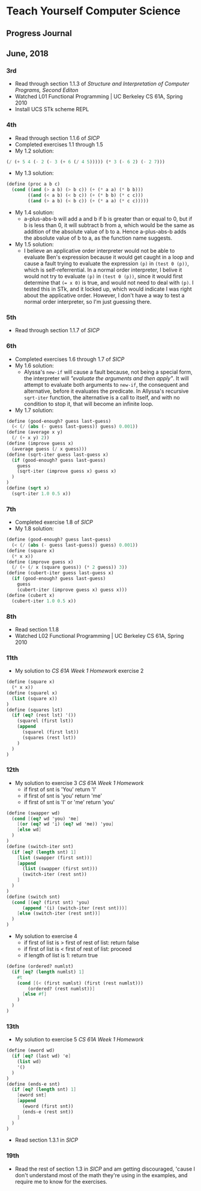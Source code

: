 # Teach Yourself Computer Science
## Progress Journal

## June, 2018

### 3rd
- Read through section 1.1.3 of _Structure and Interpretation of Computer Programs, Second Editon_
- Watched L01 Functional Programming | UC Berkeley CS 61A, Spring 2010
- Install UCS STk scheme REPL

### 4th
- Read through section 1.1.6 of _SICP_
- Completed exercises 1.1 through 1.5
- My 1.2 solution:
```scheme
(/ (+ 5 4 (- 2 (- 3 (+ 6 (/ 4 5))))) (* 3 (- 6 2) (- 2 7)))
```
- My 1.3 solution:
```scheme
(define (proc a b c)
  (cond ((and (> a b) (> b c)) (+ (* a a) (* b b)))
        ((and (< a b) (< b c)) (+ (* b b) (* c c)))
        ((and (> a b) (< b c)) (+ (* a a) (* c c)))))
```
- My 1.4 solution:
  - a-plus-abs-b will add a and b if b is greater than or equal to 0, but if b is less than 0, it will subtract b from a, which would be the same as addition of the absolute value of b to a. Hence a-plus-abs-b adds the absolute value of b to a, as the function name suggests.
- My 1.5 solution:
  - I believe an applicative order interpreter would not be able to evaluate Ben's expression because it would get caught in a loop and cause a fault trying to evaluate the expression `(p)` in `(test 0 (p))`, which is self-referrential. In a normal order interpreter, I belive it would not try to evaluate `(p)` in `(test 0 (p))`, since it would first determine that `(= x 0)` is true, and would not need to deal with `(p)`. I tested this in STk, and it locked up, which would indicate I was right about the applicative order. However, I don't have a way to test a normal order interpreter, so I'm just guessing there.

### 5th
- Read through section 1.1.7 of _SICP_

### 6th
- Completed exercises 1.6 through 1.7 of _SICP_
- My 1.6 solution:
  - Alyssa's `new-if` will cause a fault because, not being a special form, the interpreter will _"evaluate the arguments and then apply"_. It will attempt to evaluate both arguments to `new-if`, the consequent and alternative, before it evaluates the predicate. In Allyssa's recursive `sqrt-iter` function, the alternative is a call to itself, and with no condition to stop it, that will become an infinite loop.
- My 1.7 solution:
```scheme
(define (good-enough? guess last-guess)
  (< (/ (abs (- guess last-guess)) guess) 0.001))
(define (average x y)
  (/ (+ x y) 2))
(define (improve guess x)
  (average guess (/ x guess)))
(define (sqrt-iter guess last-guess x)
  (if (good-enough? guess last-guess)
    guess
    (sqrt-iter (improve guess x) guess x)
  )
)
(define (sqrt x)
  (sqrt-iter 1.0 0.5 x))
```

### 7th
- Completed exercise 1.8 of _SICP_
- My 1.8 solution:
```scheme
(define (good-enough? guess last-guess)
  (< (/ (abs (- guess last-guess)) guess) 0.001))
(define (square x)
  (* x x))
(define (improve guess x)
  (/ (+ (/ x (square guess)) (* 2 guess)) 3))
(define (cubert-iter guess last-guess x)
  (if (good-enough? guess last-guess)
    guess
    (cubert-iter (improve guess x) guess x)))
(define (cubert x)
  (cubert-iter 1.0 0.5 x))
```

### 8th
- Read section 1.1.8
- Watched L02 Functional Programming | UC Berkeley CS 61A, Spring 2010

### 11th
- My solution to _CS 61A Week 1 Homework_ exercise 2
```scheme
(define (square x)
  (* x x))
(define (squarel x)
  (list (square x))
)
(define (squares lst)
  (if (eq? (rest lst) '())
    (squarel (first lst))
    (append
      (squarel (first lst))
      (squares (rest lst))
    )
  )
)
```

### 12th
- My solution to exercise 3 _CS 61A Week 1 Homework_
  - if first of snt is 'You' return 'I'
  - if first of snt is 'you' return 'me'
  - if first of snt is 'I' or 'me' return 'you'
```scheme
(define (swapper wd)
  (cond [(eq? wd 'you) 'me]
    [(or (eq? wd 'i) (eq? wd 'me)) 'you]
    [else wd]
  )
)
(define (switch-iter snt)
  (if [eq? (length snt) 1]
    [list (swapper (first snt))]
    [append
      (list (swapper (first snt)))
      (switch-iter (rest snt))
    ]
  )
)
(define (switch snt)
  (cond [(eq? (first snt) 'you)
      (append '(i) (switch-iter (rest snt)))]
    [else (switch-iter (rest snt))]
  )
)
```
- My solution to exercise 4
  - if first of list is > first of rest of list: return false
  - if first of list is < first of rest of list: proceed
  - if length of list is 1: return true
```scheme
(define (ordered? numlst)
  (if [eq? (length numlst) 1]
    #t
    (cond [(< (first numlst) (first (rest numlst)))
        (ordered? (rest numlst))]
      [else #f]
    )
  )
)
```

### 13th
- My solution to exercise 5 _CS 61A Week 1 Homework_
```scheme
(define (eword wd)
  (if [eq? (last wd) 'e]
    (list wd)
    '()
  )
)
(define (ends-e snt)
  (if [eq? (length snt) 1]
    [eword snt]
    [append
      (eword (first snt))
      (ends-e (rest snt))
    ]
  )
)
```
- Read section 1.3.1 in _SICP_

### 19th
- Read the rest of section 1.3 in _SICP_ and am getting discouraged, 'cause I don't understand most of the math they're using in the examples, and require me to know for the exercises.